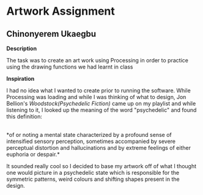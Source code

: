 # Artwork Assignment

## Chinonyerem Ukaegbu


**Description**

The task was to create an art work using Processing in order to practice using the drawing functions we had learnt in class

**Inspiration**

I had no idea what I wanted to create prior to running the software. While Processing was loading and while I was thinking of what to design, Jon Bellion's *Woodstock(Psychedelic Fiction)* came up on my playlist and while listening to it, I looked up the meaning of the word "psychedelic" and found this definition:

</br>
*of or noting a mental state characterized by a profound sense of intensified sensory perception, sometimes accompanied by severe perceptual distortion and hallucinations and by extreme feelings of either euphoria or despair.*


It sounded really cool so I decided to base my artwork off of what I thought one would picture in a psychedelic state which is responsible for the symmetric patterns, weird colours and shifting shapes present in the design.
